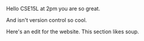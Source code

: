 Hello CSE15L at 2pm you are so great.

And isn't version control so cool.

Here's an edit for the website. This section likes soup.
